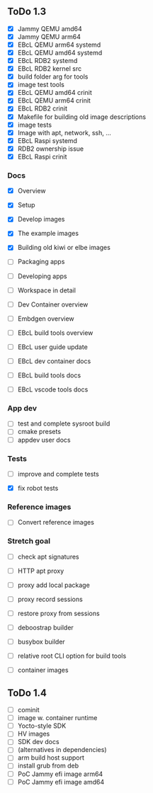## ToDo 1.3

- [x] Jammy QEMU amd64
- [x] Jammy QEMU arm64
- [x] EBcL QEMU arm64 systemd
- [x] EBcL QEMU amd64 systemd
- [x] EBcL RDB2 systemd
- [x] EBcL RDB2 kernel src
- [x] build folder arg for tools
- [x] image test tools
- [x] EBcL QEMU amd64 crinit
- [x] EBcL QEMU arm64 crinit
- [x] EBcL RDB2 crinit
- [x] Makefile for building old image descriptions
- [x] image tests
- [x] Image with apt, network, ssh, ...
- [x] EBcL Raspi systemd
- [x] RDB2 ownership issue
- [x] EBcL Raspi crinit

### Docs

- [x] Overview
- [x] Setup
- [x] Develop images
- [x] The example images
- [x] Building old kiwi or elbe images
- [ ] Packaging apps
- [ ] Developing apps
- [ ] Workspace in detail
- [ ] Dev Container overview
- [ ] Embdgen overview
- [ ] EBcL build tools overview

- [ ] EBcL user guide update

- [ ] EBcL dev container docs
- [ ] EBcL build tools docs
- [ ] EBcL vscode tools docs

### App dev


- [ ] test and complete sysroot build
- [ ] cmake presets 
- [ ] appdev user docs

### Tests

- [ ] improve and complete tests
- [x] fix robot tests


### Reference images

- [ ] Convert reference images

### Stretch goal

- [ ] check apt signatures
- [ ] HTTP apt proxy
- [ ] proxy add local package
- [ ] proxy record sessions
- [ ] restore proxy from sessions

- [ ] deboostrap builder
- [ ] busybox builder
- [ ] relative root CLI option for build tools

- [ ] container images

## ToDo 1.4

- [ ] cominit
- [ ] image w. container runtime
- [ ] Yocto-style SDK
- [ ] HV images
- [ ] SDK dev docs
- [ ] (alternatives in dependencies)
- [ ] arm build host support
- [ ] install grub from deb
- [ ] PoC Jammy efi image arm64
- [ ] PoC Jammy efi image amd64
